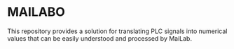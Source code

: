 # MAILABO
This repository provides a solution for translating PLC signals into numerical values that can be easily understood and processed by MaiLab.

